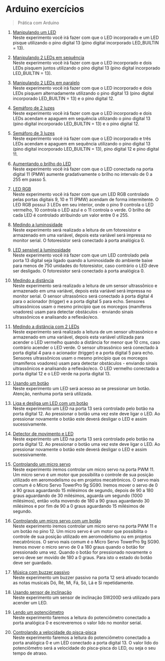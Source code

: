 # Arduino exercícios
> Prática com Arduino

01. [Manipulando um LED](https://github.com/joanaleoni/arduino-exercicios/tree/main/Exercicios/01-manipulando-um-led)  
Neste experimento você irá fazer com que o LED incorporado e um LED pisque utilizando o pino digital 13 (pino digital incorporado LED_BUILTIN = 13).
  
02. [Manipulando 2 LEDs em sequência](https://github.com/joanaleoni/arduino-exercicios/tree/main/Exercicios/02-manipulando-2-leds-em-sequencia)  
Neste experimento você irá fazer com que o LED incorporado e dois LEDs pisquem juntos utilizando o pino digital 13 (pino digital incorporado LED_BUILTIN = 13). 
  
03. [Manipulando 2 LEDs em paralelo](https://github.com/joanaleoni/arduino-exercicios/tree/main/Exercicios/03-manipulando-2-leds-em-paralelo)  
Neste experimento você irá fazer com que o LED incorporado e dois LEDs pisquem alternadamente utilizando o pino digital 13 (pino digital incorporado LED_BUILTIN = 13) e o pino digital 12. 
  
04. [Semáforo de 2 luzes](https://github.com/joanaleoni/arduino-exercicios/tree/main/Exercicios/04-semaforo-de-2-luzes)  
Neste experimento você irá fazer com que o LED incorporado e dois LEDs acendam e apaguem em sequência utilizando o pino digital 13 (pino digital incorporado LED_BUILTIN = 13) e o pino digital 12. 
  
05. [Semáforo de 3 luzes](https://github.com/joanaleoni/arduino-exercicios/tree/main/Exercicios/05-semaforo-de-3-luzes)  
Neste experimento você irá fazer com que o LED incorporado e três LEDs acendam e apaguem em sequência utilizando o pino digital 13 (pino digital incorporado LED_BUILTIN = 13), pino digital 12 e pino digital 11.

06. [Aumentando o brilho do LED](https://github.com/joanaleoni/arduino-exercicios/tree/main/Exercicios/06-aumentando-brilho-do-led)  
Neste experimento você irá fazer com que o LED conectado na porta digital 11 (PMW) aumente gradativamente o brilho no intervalo de 0 a 255 em passo 5. 
  
07. [LED RGB](https://github.com/joanaleoni/arduino-exercicios/tree/main/Exercicios/07-led-rgb)  
Neste experimento você irá fazer com que um LED RGB controlado pelas portas digitais 9, 10 e 11 (PMW) acendam de forma intermitente. O LED RGB possui 3 LEDs em seu interior, onde o pino 9 controla o LED vermelho, 10 controla o LED azul e o 11 controla o verde. O brilho de cada LED é controlado atribuindo um valor entre 0 e 255. 
  
08. [Medindo a luminosidade](https://github.com/joanaleoni/arduino-exercicios/tree/main/Exercicios/08-medindo-a-luminosidade)  
Neste experimento será realizado a leitura de um fotoresistor e armazenado em uma variável, depois esta variável será impressa no monitor serial. O fotoresistor será conectado à porta analógica 0. 

09. [LED sensível à luminosidade](https://github.com/joanaleoni/arduino-exercicios/tree/main/Exercicios/09-led-sensivel-a-luminosidade)  
Neste experimento você irá fazer com que um LED controlado pela porta 13 digital seja ligado quando a luminosidade do ambiente baixe para menos de 750 unidades do fotoresistor, caso contrário o LED deve ser desligado. O fotoresistor será conectado à porta analógica 0.

10. [Medindo a distância](https://github.com/joanaleoni/arduino-exercicios/tree/main/Exercicios/10-medindo-a-distancia)  
Neste experimento será realizado a leitura de um sensor ultrassônico e armazenado em uma variável, depois esta variável será impressa no monitor serial. O sensor ultrassônico será conectado à porta digital 4 para o acionador (trigger) e a porta digital 5 para echo. Sensores ultrassônicos usam o mesmo princípio que os morcegos (mamíferos voadores) usam para detectar obstáculos - enviando sinais ultrassônicos e analisando a reflexão/eco.

11. [Medindo a distância com 2 LEDs](https://github.com/joanaleoni/arduino-exercicios/tree/main/Exercicios/11-medindo-a-distancia-com-2-leds)  
Neste experimento será realizado a leitura de um sensor ultrassônico e armazenado em uma variável, depois esta variável utilizada para acender o LED vermelho quando a distância for menor que 10 cms, caso contrário acender o LED verde. O sensor ultrassônico será conectado à porta digital 4 para o acionador (trigger) e a porta digital 5 para echo. Sensores ultrassônicos usam o mesmo princípio que os morcegos (mamíferos voadores) usam para detectar obstáculos - enviando sinais ultrassônicos e analisando a reflexão/eco. O LED vermelho conectado a porta digital 12 e o LED verde na porta digital 13.

12. [Usando um botão](https://github.com/joanaleoni/arduino-exercicios/tree/main/Exercicios/12-usando-um-botao)  
Neste experimento um LED será acesso ao se pressionar um botão. Atenção, nenhuma porta será utilizada.

13. [Liga e desliga um LED com um botão](https://github.com/joanaleoni/arduino-exercicios/tree/main/Exercicios/13-liga-e-desliga-um-led-com-um-botao)  
Neste experimento um LED na porta 13 será controlado pelo botão na porta digital 12. Ao pressionar o botão uma vez este deve ligar o LED. Ao pressionar novamente o botão este deverá desligar o LED e assim sucessivamente. 
  
14. [Detector de movimento e LED](https://github.com/joanaleoni/arduino-exercicios/tree/main/Exercicios/14-detector-de-movimento-e-led)  
Neste experimento um LED na porta 13 será controlado pelo botão na porta digital 12. Ao pressionar o botão uma vez este deve ligar o LED. Ao pressionar novamente o botão este deverá desligar o LED e assim sucessivamente. 
  
15. [Controlando um micro servo](https://github.com/joanaleoni/arduino-exercicios/tree/main/Exercicios/15-controlando-um-micro-servo)  
Neste experimento iremos controlar um micro servo na porta PWM 11. Um micro servo é um motor que possibilita o controle de sua posição utilizado em aeromodelismo ou em projetos mecatrônicos. O servo mais comum é o Micro Servo TowerPro 9g SG90. Iremos mover o servo de 0 a 90 graus aguardando 15 milésimos de segundo, depois de 90 a 180 graus aguardando de 30 milésimos, aguarda um segundo (1000 milésimos), então volta movendo de 180 a 90 graus aguardando 30 milésimos e por fim de 90 a 0 graus aguardando 15 milésimos de segundo.
  
16. [Controlando um micro servo com um botão](https://github.com/joanaleoni/arduino-exercicios/tree/main/Exercicios/16-controlando-um-micro-servo-com-um-botao)  
Neste experimento iremos controlar um micro servo na porta PWM 11 e um botão no pino 12. Um micro servo é um motor que possibilita o controle de sua posição utilizado em aeromodelismo ou em projetos mecatrônicos. O servo mais comum é o Micro Servo TowerPro 9g SG90. Iremos mover o micro servo de 0 a 180 graus quando o botão for pressionado uma vez. Quando o botão for pressionado novamente o servo deve ser movido de 180 a 0 graus. Para isto o estado do botão deve ser guardado.
  
17. [Música com buzzer passivo](https://github.com/joanaleoni/arduino-exercicios/tree/main/Exercicios/17-musica-com-buzzer-passivo)  
Neste experimento um buzzer passivo na porta 12 será ativado tocando as notas musicais Dó, Ré, Mi, Fá, Só, Lá e Si repetidamente.
  
18. [Usando sensor de inclinação](https://github.com/joanaleoni/arduino-exercicios/tree/main/Exercicios/18-usando-sensor-de-inclinacao)  
Neste experimento um sensor de inclinação SW200D será utilizado para acender um LED.

19. [Lendo um potenciômetro](https://github.com/joanaleoni/arduino-exercicios/tree/main/Exercicios/19-lendo-um-potenciometro)  
Neste experimento faremos a leitura do potenciômetro conectado a porta analógica 0 e escreveremos o valor lido no monitor serial.
  
20. [Controlando a velocidade do pisca-pisca](https://github.com/joanaleoni/arduino-exercicios/tree/main/Exercicios/20-controlando-a-velocidade-do-pisca-pisca)  
Neste experimento faremos a leitura do potenciômetro conectado a porta analógica 0 e um LED conectado a porta digital 13. O valor lido do potenciômetro será a velocidade do pisca-pisca do LED, ou seja o seu tempo de atraso.

